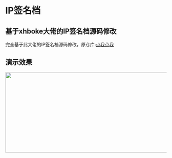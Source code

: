 # IP签名档
<h2>基于xhboke大佬的IP签名档源码修改</h2>
完全基于此大佬的IP签名档源码修改，原仓库:<a href="/xhboke/IP">点我点我</a>
<h2>演示效果</h2>
<img src="http://ip-huahuo.totalh.net/?i=1" alt="" width="550" height="250" class="alignnone size-full wp-image-862" />
